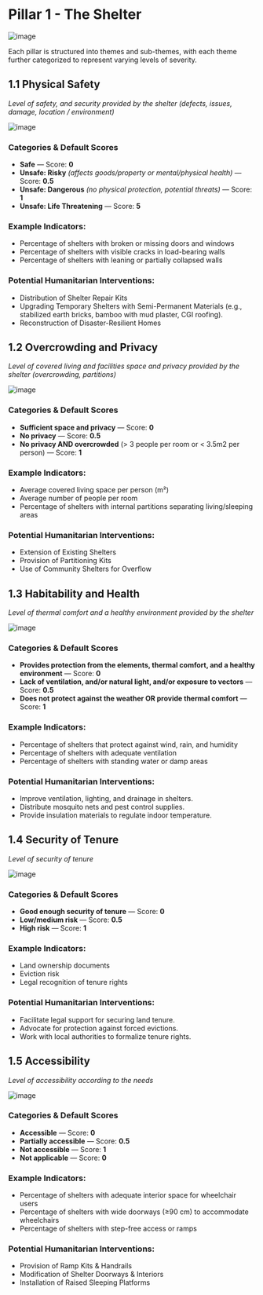 # **Pillar 1** - The Shelter

![image](https://github.com/user-attachments/assets/9cc86ab2-2ad4-42a6-b593-7c78386479ec)

Each pillar is structured into themes and sub-themes, with each theme further categorized to represent varying levels of severity.



## **1.1 Physical Safety**
_Level of safety, and security provided by the shelter (defects, issues, damage, location / environment)_

![image](https://github.com/user-attachments/assets/1f18c17f-d04a-44a4-8729-043f655fc86c)

### Categories & Default Scores

- **Safe** — Score: **0**
- **Unsafe: Risky** _(affects goods/property or mental/physical health)_ — Score: **0.5**
- **Unsafe: Dangerous** _(no physical protection, potential threats)_ — Score: **1**
- **Unsafe: Life Threatening** — Score: **5**

### Example Indicators:
- Percentage of shelters with broken or missing doors and windows
- Percentage of shelters with visible cracks in load-bearing walls
- Percentage of shelters with leaning or partially collapsed walls

### Potential Humanitarian Interventions:
- Distribution of Shelter Repair Kits
- Upgrading Temporary Shelters with Semi-Permanent Materials (e.g., stabilized earth bricks, bamboo with mud plaster, CGI roofing).
- Reconstruction of Disaster-Resilient Homes


## **1.2 Overcrowding and Privacy** 
_Level of covered living and facilities space and privacy provided by the shelter (overcrowding, partitions)_

![image](https://github.com/user-attachments/assets/5d62b473-ede1-49e6-a74a-b92840c18bd9)

### Categories & Default Scores

- **Sufficient space and privacy** — Score: **0**
- **No privacy** — Score: **0.5**
- **No privacy AND overcrowded** (> 3 people per room or < 3.5m2 per person) — Score: **1**

### Example Indicators:
- Average covered living space per person (m²)
- Average number of people per room
- Percentage of shelters with internal partitions separating living/sleeping areas

### Potential Humanitarian Interventions:
- Extension of Existing Shelters
- Provision of Partitioning Kits
- Use of Community Shelters for Overflow


## **1.3 Habitability and Health**
_Level of thermal comfort and a healthy environment provided by the shelter_  

![image](https://github.com/user-attachments/assets/25626cea-4e96-4d84-8ed6-2b92a238f56f)

### Categories & Default Scores

- **Provides protection from the elements, thermal comfort, and a healthy environment** — Score: **0**
- **Lack of ventilation, and/or natural light, and/or exposure to vectors** — Score: **0.5**
- **Does not protect against the weather OR provide thermal comfort** — Score: **1** 

### Example Indicators:
- Percentage of shelters that protect against wind, rain, and humidity
- Percentage of shelters with adequate ventilation
- Percentage of shelters with standing water or damp areas

### Potential Humanitarian Interventions:
- Improve ventilation, lighting, and drainage in shelters.  
- Distribute mosquito nets and pest control supplies.  
- Provide insulation materials to regulate indoor temperature.  


## **1.4 Security of Tenure**
_Level of security of tenure_

![image](https://github.com/user-attachments/assets/ad5a7007-81e0-48a1-add4-922521fcc7c6)

### Categories & Default Scores

- **Good enough security of tenure** — Score: **0**  
- **Low/medium risk** — Score: **0.5**  
- **High risk** — Score: **1**  

### Example Indicators:
- Land ownership documents
- Eviction risk
- Legal recognition of tenure rights  

### Potential Humanitarian Interventions:
- Facilitate legal support for securing land tenure.  
- Advocate for protection against forced evictions.  
- Work with local authorities to formalize tenure rights.  

## **1.5 Accessibility**
_Level of accessibility according to the needs_ 

![image](https://github.com/user-attachments/assets/c2e67f75-9682-48bd-ac97-3e31b7ee4db0)

### Categories & Default Scores
- **Accessible** — Score: **0** 
- **Partially accessible** — Score: **0.5**   
- **Not accessible** — Score: **1**   
- **Not applicable** — Score: **0** 

### Example Indicators:
- Percentage of shelters with adequate interior space for wheelchair users
- Percentage of shelters with wide doorways (≥90 cm) to accommodate wheelchairs
- Percentage of shelters with step-free access or ramps

### Potential Humanitarian Interventions:
- Provision of Ramp Kits & Handrails
- Modification of Shelter Doorways & Interiors
- Installation of Raised Sleeping Platforms


